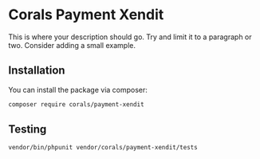 # Corals Payment Xendit

This is where your description should go. Try and limit it to a paragraph or two. Consider adding a small example.

## Installation

You can install the package via composer:

```bash
composer require corals/payment-xendit
```

## Testing

```bash
vendor/bin/phpunit vendor/corals/payment-xendit/tests 
```
